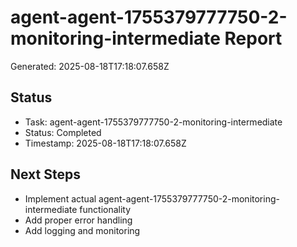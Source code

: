 # agent-agent-1755379777750-2-monitoring-intermediate Report

Generated: 2025-08-18T17:18:07.658Z

## Status
- Task: agent-agent-1755379777750-2-monitoring-intermediate
- Status: Completed
- Timestamp: 2025-08-18T17:18:07.658Z

## Next Steps
- Implement actual agent-agent-1755379777750-2-monitoring-intermediate functionality
- Add proper error handling
- Add logging and monitoring
